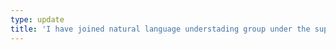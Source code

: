 ```yaml
---
type: update
title: 'I have joined natural language understading group under the supvervision of Dr.James Henderson at <a href="https://www.idiap.ch/en"> IDIAP research institute</a>.'
---
```

